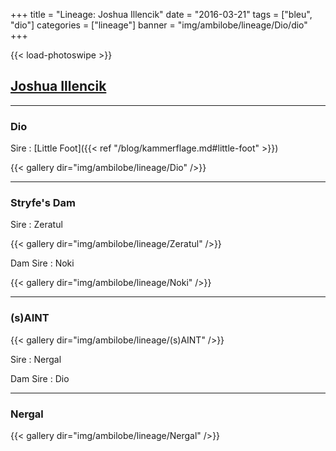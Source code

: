 +++
title = "Lineage: Joshua Illencik"
date = "2016-03-21"
tags = ["bleu", "dio"]
categories = ["lineage"]
banner = "img/ambilobe/lineage/Dio/dio"
+++

{{< load-photoswipe >}}

## [Joshua Illencik](https://www.facebook.com/profile.php?id=12427628)

---

### Dio

Sire
: [Little Foot]({{< ref "/blog/kammerflage.md#little-foot" >}})

{{< gallery dir="img/ambilobe/lineage/Dio" />}}

---

### Stryfe's Dam

Sire
: Zeratul

{{< gallery dir="img/ambilobe/lineage/Zeratul" />}}

Dam Sire
: Noki

{{< gallery dir="img/ambilobe/lineage/Noki" />}}

---

### (s)AINT

{{< gallery dir="img/ambilobe/lineage/(s)AINT" />}}

Sire
: Nergal

Dam Sire
: Dio

---

### Nergal

{{< gallery dir="img/ambilobe/lineage/Nergal" />}}